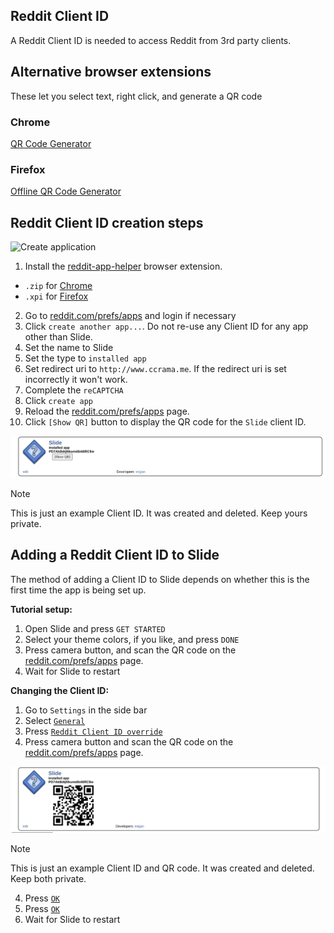 ## Reddit Client ID
A Reddit Client ID is needed to access Reddit from 3rd party clients.

## Alternative browser extensions
These let you select text, right click, and generate a QR code

### Chrome
[QR Code Generator](https://chromewebstore.google.com/detail/qr-code-generator/afpbjjgbdimpioenaedcjgkaigggcdpp?hl=en-US)

### Firefox
[Offline QR Code Generator](https://addons.mozilla.org/en-US/firefox/addon/offline-qr-code-generator/)

## Reddit Client ID creation steps
![Create application](/screenshots/create_application.png)

1. Install the [reddit-app-helper](https://github.com/cygnusx-1-org/reddit-app-helper/releases) browser extension.
  * `.zip` for [Chrome](https://www.google.com/chrome/)
  * `.xpi` for [Firefox](https://www.mozilla.org/en-US/firefox/new/)
2. Go to [reddit.com/prefs/apps](https://www.reddit.com/prefs/apps) and login if
necessary
3. Click `create another app...`. Do not re-use any Client ID for any app other
than Slide.
4. Set the name to Slide
5. Set the type to `installed app`
6. Set redirect uri to `http://www.ccrama.me`. If the redirect uri is set
incorrectly it won't work.
7. Complete the `reCAPTCHA`
8. Click `create app`
9. Reload the [reddit.com/prefs/apps](https://www.reddit.com/prefs/apps) page.
10. Click `[Show QR]` button to display the QR code for the `Slide` client ID.

![Client ID](/screenshots/client_id_with_show_qr_button.png)

> [!NOTE]
>
> This is just an example Client ID. It was created and deleted. Keep
> yours private.

## Adding a Reddit Client ID to Slide
The method of adding a Client ID to Slide depends on whether this is the
first time the app is being set up.

**Tutorial setup:**
1. Open Slide and press `GET STARTED`
2. Select your theme colors, if you like, and press `DONE`
3. Press camera button, and scan the QR code on the
[reddit.com/prefs/apps](https://www.reddit.com/prefs/apps) page.
4. Wait for Slide to restart

**Changing the Client ID:**
1. Go to `Settings` in the side bar
1. Select [`General`](/screenshots/settings.png)
2. Press [`Reddit Client ID override`](screenshots/enter_client_id_override.png)
3. Press camera button and scan the QR code on the
[reddit.com/prefs/apps](https://www.reddit.com/prefs/apps) page.

![Client ID](/screenshots/client_id_with_qr_code.png)

> [!NOTE]
>
> This is just an example Client ID and QR code. It was created and deleted.
> Keep both private.

4. Press [`OK`](screenshots/pre-saved_client_id_override.png)
5. Press [`OK`](screenshots/post-saved_client_id_override.png)
6. Wait for Slide to restart
